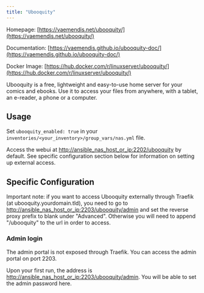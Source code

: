 ```yaml
---
title: "Ubooquity"
---
```


Homepage: [https://vaemendis.net/ubooquity/](https://vaemendis.net/ubooquity/)

Documentation: [https://vaemendis.github.io/ubooquity-doc/](https://vaemendis.github.io/ubooquity-doc/)

Docker Image: [https://hub.docker.com/r/linuxserver/ubooquity/](https://hub.docker.com/r/linuxserver/ubooquity/)

Ubooquity is a free, lightweight and easy-to-use home server for your comics and ebooks. Use it to access your files from anywhere, with a tablet, an e-reader, a phone or a computer.

## Usage

Set `ubooquity_enabled: true` in your `inventories/<your_inventory>/group_vars/nas.yml` file.

Access the webui at [http://ansible_nas_host_or_ip:2202/ubooquity](http://ansible_nas_host_or_ip:2202/ubooquity) by default. See specific configuration section below for information on setting up external access.

## Specific Configuration

Important note: if you want to access Ubooquity externally through Traefik (at ubooquity.yourdomain.tld), you need to go to [http://ansible_nas_host_or_ip:2203/ubooquity/admin](http://ansible_nas_host_or_ip:2203/ubooquity/admin) and set the reverse proxy prefix to blank under "Advanced". Otherwise you will need to append "/ubooquity" to the url in order to access.

### Admin login

The admin portal is not exposed through Traefik. You can access the admin portal on port 2203.

Upon your first run, the address is [http://ansible_nas_host_or_ip:2203/ubooquity/admin](http://ansible_nas_host_or_ip:2203/ubooquity/admin). You will be able to set the admin password here.
